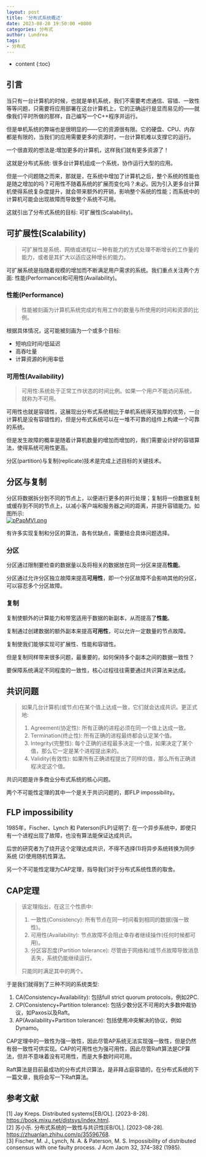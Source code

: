 ```yaml
---
layout: post
title: '分布式系统概述'
date: 2023-08-28 19:50:00 +0800
categories: 分布式
author: Lundrea
tags: 
- 分布式   
---
```



* content
{:toc}
## 引言
当只有一台计算机的时候，也就是单机系统，我们不需要考虑通信、容错、一致性等等问题，只需要将应用部署在这台计算机上，它的正确运行是显而易见的——就像我们平时所做的那样，自己编写一个C++程序并运行。  

但是单机系统的弊端也是很明显的——它的资源很有限。它的硬盘、CPU、内存都是有限的，当我们的应用需要更多的资源时，一台计算机难以支撑它的运行。  

一个很直观的想法是:增加更多的计算机，这样我们就有更多资源了！  

这就是分布式系统: 很多台计算机组成一个系统，协作运行大型的应用。  

但是一个问题随之而来，那就是，在系统中增加了计算机之后，整个系统的性能也是随之增加的吗？可用性不随着系统的扩展而变化吗？未必。因为引入更多台计算机使得系统复杂度提升，就会带来额外的开销，影响整个系统的性能；而系统中的计算机可能会出现故障而导致整个系统不可用。  

这就引出了分布式系统的目标: 可扩展性(Scalability)。











## 可扩展性(Scalability)

>可扩展性是系统、网络或进程以一种有能力的方式处理不断增长的工作量的能力，或者是其扩大以适应这种增长的能力。

可扩展系统是指随着规模的增加而不断满足用户需求的系统。我们重点关注两个方面: 性能(Performance)和可用性(Availability)。

### 性能(Performance)

>性能被刻画为计算机系统完成的有用工作的数量与所使用的时间和资源的比例。

根据具体情况，这可能被刻画为一个或多个目标:  
- 短响应时间/低延迟  
- 高吞吐量  
- 计算资源的利用率低  

### 可用性(Availability)

>可用性:系统处于正常工作状态的时间比例。如果一个用户不能访问系统，就称为不可用。

可用性也就是容错性，这展现出分布式系统相比于单机系统得天独厚的优势，一台计算机是没有容错性的，但是分布式系统可以在一堆不可靠的组件上构建一个可靠的系统。  

但是发生故障的概率是随着计算机数量的增加而增加的，我们需要设计好的容错算法，使得系统可用性更高。  

分区(partition)与复制(replicate)技术是完成上述目标的关键技术。

## 分区与复制

分区将数据拆分到不同的节点上，以便进行更多的并行处理；复制将一份数据复制或缓存到不同的节点上，以减小客户端和服务器之间的距离，并提升容错能力。如图所示:  
[![pPapMVI.png](https://s1.ax1x.com/2023/08/28/pPapMVI.png)](https://imgse.com/i/pPapMVI)

有许多实现复制和分区的算法，各有优缺点，需要结合具体问题选择。  

### 分区
分区通过限制要检查的数据量以及将相关的数据放在同一分区来提高**性能**。  

分区通过允许分区独立故障来提高**可用性**，即一个分区故障不会影响其他的分区，可以容忍多个分区故障。  
### 复制
复制使额外的计算能力和带宽适用于数据的新副本，从而提高了**性能**。  

复制通过创建数据的额外副本来提高**可用性**，可以允许一定数量的节点故障。  

复制使我们能够实现可扩展性、性能和容错性。  

但是复制同样带来很多问题，最重要的，如何保持多个副本之间的数据一致性？  

要保障系统满足不同程度的一致性，核心过程往往需要通过共识算法来达成。  

## 共识问题
>如果几台计算机(或节点)在某个值上达成一致，它们就会达成共识。更正式地:  
>  1. Agreement(协定性): 所有正确的进程必须在同一个值上达成一致。  
> 2. Termination(终止性): 所有正确的进程最终都会认定某个值。  
> 3. Integrity(完整性): 每个正确的进程最多决定一个值，如果决定了某个值，那么它一定是某个进程提出来的。  
> 4. Validity(有效性): 如果所有正确进程提出了同样的值，那么所有正确进程决定这个值。  

共识问题是许多商业分布式系统的核心问题。

两个不可能性定理的其中一个是关于共识问题的，即FLP impossibility。  

## FLP impossibility
1985年，Fischer、Lynch 和 Paterson(FLP)证明了: 在一个异步系统中，即使只有一个进程出现了故障，也没有算法能保证达成共识。  

后世的研究者为了绕开这个定理达成共识，不得不选择(1)将异步系统转换为同步系统 (2)使用随机性算法。  

另一个不可能性定理为CAP定理，指导我们对于分布式系统性质的取舍。  

## CAP定理
>该定理指出，在这三个性质中:  
> 1. 一致性(Consistency): 所有节点在同一时间看到相同的数据(强一致性)。  
> 2. 可用性(Availability): 节点故障不会阻止幸存者继续操作(任何时候都可用)。  
> 3. 分区容忍度(Partition tolerance): 尽管由于网络和/或节点故障导致消息丢失，系统仍能继续运行。  
> 
> 只能同时满足其中的两个。  

于是我们就得到了三种不同的系统类型:  
1. CA(Consistency+Availability): 包括full strict quorum protocols，例如2PC.  
2. CP(Consistency+Partition tolerance): 包括少数分区不可用的大多数仲裁协议，如Paxos以及Raft。  
3. AP(Availability+Partition tolerance): 包括使用冲突解决的协议，例如Dynamo。  

CAP定理中的一致性为强一致性，因此尽管AP系统无法实现强一致性，但是仍然有弱一致性可供实现。CAP的可用性也为强可用性，因此尽管Raft算法是CP算法，但并不意味着没有可用性，而是大多数时间可用。  

Raft算法是目前最成功的分布式共识算法，是非拜占庭容错的，在分布式系统的下一篇文章，我将会写一下Raft算法。  



## 参考文献
[1] Jay Kreps. Distributed systems[EB/OL]. [2023-8-28]. https://book.mixu.net/distsys/index.html.  
[2] 苏小乐. 分布式系统的一致性与共识性[EB/OL]. [2023-08-28]. https://zhuanlan.zhihu.com/p/35596768.  
[3] Fischer, M. J., Lynch, N. A. & Paterson, M. S. Impossibility of distributed consensus with one faulty process. J Acm Jacm 32, 374–382 (1985).
